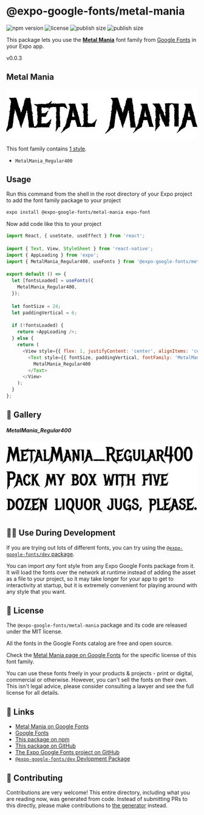 # @expo-google-fonts/metal-mania

![npm version](https://flat.badgen.net/npm/v/@expo-google-fonts/metal-mania)
![license](https://flat.badgen.net/github/license/expo/google-fonts)
![publish size](https://flat.badgen.net/packagephobia/install/@expo-google-fonts/metal-mania)
![publish size](https://flat.badgen.net/packagephobia/publish/@expo-google-fonts/metal-mania)

This package lets you use the [**Metal Mania**](https://fonts.google.com/specimen/Metal+Mania) font family from [Google Fonts](https://fonts.google.com/) in your Expo app.

v0.0.3

## Metal Mania

![Metal Mania](./font-family.png)

This font family contains [1 style](#-gallery).

- `MetalMania_Regular400`

## Usage

Run this command from the shell in the root directory of your Expo project to add the font family package to your project
```sh
expo install @expo-google-fonts/metal-mania expo-font
```

Now add code like this to your project
```js
import React, { useState, useEffect } from 'react';

import { Text, View, StyleSheet } from 'react-native';
import { AppLoading } from 'expo';
import { MetalMania_Regular400, useFonts } from '@expo-google-fonts/metal-mania';

export default () => {
  let [fontsLoaded] = useFonts({
    MetalMania_Regular400,
  });

  let fontSize = 24;
  let paddingVertical = 6;

  if (!fontsLoaded) {
    return <AppLoading />;
  } else {
    return (
      <View style={{ flex: 1, justifyContent: 'center', alignItems: 'center' }}>
        <Text style={{ fontSize, paddingVertical, fontFamily: 'MetalMania_Regular400' }}>
          MetalMania_Regular400
        </Text>
      </View>
    );
  }
};

```

## 🔡 Gallery

##### MetalMania_Regular400
![MetalMania_Regular400](./9495d91ee2029ca622be05cf5924ab5d44a3f54809cb02e792987386e0ba2265.ttf.png)


## 👩‍💻 Use During Development

If you are trying out lots of different fonts, you can try using the [`@expo-google-fonts/dev` package](https://github.com/expo/google-fonts/tree/master/font-packages/dev#readme).

You can import *any* font style from any Expo Google Fonts package from it. It will load the fonts
over the network at runtime instead of adding the asset as a file to your project, so it may take longer
for your app to get to interactivity at startup, but it is extremely convenient
for playing around with any style that you want.

## 📖 License

The `@expo-google-fonts/metal-mania` package and its code are released under the MIT license.

All the fonts in the Google Fonts catalog are free and open source.

Check the [Metal Mania page on Google Fonts](https://fonts.google.com/specimen/Metal+Mania) for the specific license of this font family.

You can use these fonts freely in your products & projects - print or digital, commercial or otherwise. However, you can't sell the fonts on their own. This isn't legal advice, please consider consulting a lawyer and see the full license for all details.

## 🔗 Links

- [Metal Mania on Google Fonts](https://fonts.google.com/specimen/Metal+Mania)
- [Google Fonts](https://fonts.google.com/)
- [This package on npm](https://www.npmjs.com/package/@expo-google-fonts/metal-mania)
- [This package on GitHub](https://github.com/expo/google-fonts/tree/master/font-packages/metal-mania)
- [The Expo Google Fonts project on GitHub](https://github.com/expo/google-fonts)
- [`@expo-google-fonts/dev` Devlopment Package](https://github.com/expo/google-fonts/tree/master/font-packages/dev)


## 🤝 Contributing

Contributions are very welcome! This entire directory, including what you are reading now, was generated from code. Instead of submitting PRs to this directly, please make contributions to [the generator](https://github.com/expo/google-fonts/tree/master/packages/generator) instead.
